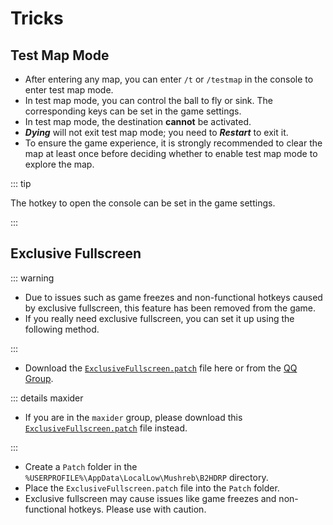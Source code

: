 # Tricks

## Test Map Mode

- After entering any map, you can enter `/t` or `/testmap` in the console to enter test map mode.
- In test map mode, you can control the ball to fly or sink. The corresponding keys can be set in the game settings.
- In test map mode, the destination **cannot** be activated.
- **_Dying_** will not exit test map mode; you need to **_Restart_** to exit it.
- <span class="text-red">To ensure the game experience, it is strongly recommended to clear the map at least once before deciding whether to enable test map mode to explore the map.</span>

::: tip

The hotkey to open the console can be set in the game settings.

:::

## Exclusive Fullscreen

::: warning

- Due to issues such as game freezes and non-functional hotkeys caused by exclusive fullscreen, this feature has been removed from the game.
- If you really need exclusive fullscreen, you can set it up using the following method.

:::

- Download the <a href="patches/release/ExclusiveFullscreen.patch" download>`ExclusiveFullscreen.patch`</a> file here or from the [QQ Group](https://qm.qq.com/q/2mIPnK8JIk).

::: details maxider

- If you are in the `maxider` group, please download this <a href="patches/maxider/ExclusiveFullscreen.patch" download>`ExclusiveFullscreen.patch`</a> file instead.

:::

- Create a `Patch` folder in the `%USERPROFILE%\AppData\LocalLow\Mushreb\B2HDRP` directory.
- Place the `ExclusiveFullscreen.patch` file into the `Patch` folder.
- <span class="text-red">Exclusive fullscreen may cause issues like game freezes and non-functional hotkeys. Please use with caution.</span>
